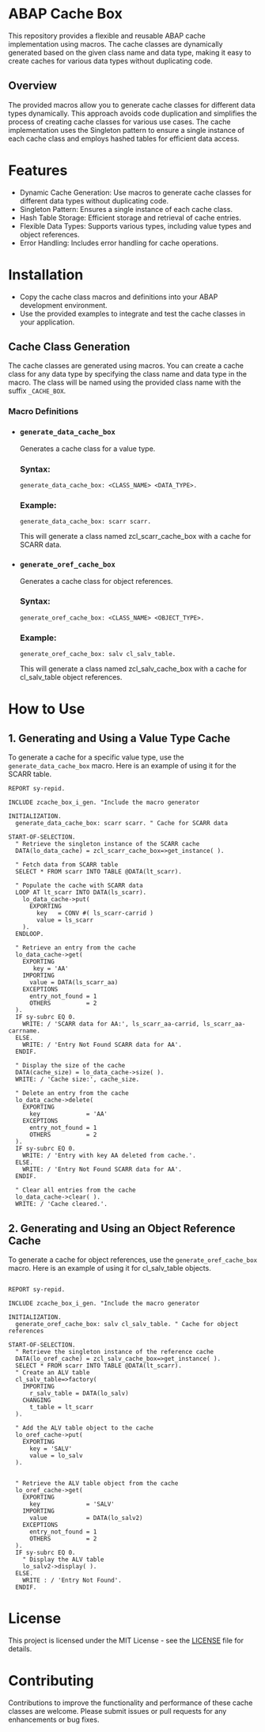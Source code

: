 # ABAP Cache Box

This repository provides a flexible and reusable ABAP cache implementation using macros. The cache classes are dynamically generated based on the given class name and data type, making it easy to create caches for various data types without duplicating code.

## Overview

The provided macros allow you to generate cache classes for different data types dynamically. This approach avoids code duplication and simplifies the process of creating cache classes for various use cases. The cache implementation uses the Singleton pattern to ensure a single instance of each cache class and employs hashed tables for efficient data access.

# Features

- Dynamic Cache Generation: Use macros to generate cache classes for different data types without duplicating code.
- Singleton Pattern: Ensures a single instance of each cache class.
- Hash Table Storage: Efficient storage and retrieval of cache entries.
- Flexible Data Types: Supports various types, including value types and object references.
- Error Handling: Includes error handling for cache operations.

# Installation

- Copy the cache class macros and definitions into your ABAP development environment.
- Use the provided examples to integrate and test the cache classes in your application.

## Cache Class Generation

The cache classes are generated using macros. You can create a cache class for any data type by specifying the class name and data type in the macro. The class will be named using the provided class name with the suffix `_CACHE_BOX`.

### Macro Definitions

- ### `generate_data_cache_box`

  Generates a cache class for a value type.

  ### Syntax:

  ```abap
  generate_data_cache_box: <CLASS_NAME> <DATA_TYPE>.
  ```

  ### Example:

  ```abap
  generate_data_cache_box: scarr scarr.
  ```

  This will generate a class named zcl_scarr_cache_box with a cache for SCARR data.

- ### `generate_oref_cache_box`

  Generates a cache class for object references.

  ### Syntax:

  ```abap
  generate_oref_cache_box: <CLASS_NAME> <OBJECT_TYPE>.
  ```

  ### Example:

  ```abap
  generate_oref_cache_box: salv cl_salv_table.
  ```

  This will generate a class named zcl_salv_cache_box with a cache for cl_salv_table object references.

# How to Use

## 1. Generating and Using a Value Type Cache

To generate a cache for a specific value type, use the `generate_data_cache_box` macro. Here is an example of using it for the SCARR table.

```abap
REPORT sy-repid.

INCLUDE zcache_box_i_gen. "Include the macro generator

INITIALIZATION.
  generate_data_cache_box: scarr scarr. " Cache for SCARR data

START-OF-SELECTION.
  " Retrieve the singleton instance of the SCARR cache
  DATA(lo_data_cache) = zcl_scarr_cache_box=>get_instance( ).

  " Fetch data from SCARR table
  SELECT * FROM scarr INTO TABLE @DATA(lt_scarr).

  " Populate the cache with SCARR data
  LOOP AT lt_scarr INTO DATA(ls_scarr).
    lo_data_cache->put(
      EXPORTING
        key   = CONV #( ls_scarr-carrid )
        value = ls_scarr
    ).
  ENDLOOP.

  " Retrieve an entry from the cache
  lo_data_cache->get(
    EXPORTING
       key = 'AA'
    IMPORTING
      value = DATA(ls_scarr_aa)
    EXCEPTIONS
      entry_not_found = 1
      OTHERS          = 2
  ).
  IF sy-subrc EQ 0.
    WRITE: / 'SCARR data for AA:', ls_scarr_aa-carrid, ls_scarr_aa-carrname.
  ELSE.
    WRITE: / 'Entry Not Found SCARR data for AA'.
  ENDIF.

  " Display the size of the cache
  DATA(cache_size) = lo_data_cache->size( ).
  WRITE: / 'Cache size:', cache_size.

  " Delete an entry from the cache
  lo_data_cache->delete(
    EXPORTING
      key             = 'AA'
    EXCEPTIONS
      entry_not_found = 1
      OTHERS          = 2
  ).
  IF sy-subrc EQ 0.
    WRITE: / 'Entry with key AA deleted from cache.'.
  ELSE.
    WRITE: / 'Entry Not Found SCARR data for AA'.
  ENDIF.

  " Clear all entries from the cache
  lo_data_cache->clear( ).
  WRITE: / 'Cache cleared.'.
```

## 2. Generating and Using an Object Reference Cache

To generate a cache for object references, use the `generate_oref_cache_box` macro. Here is an example of using it for cl_salv_table objects.

```abap

REPORT sy-repid.

INCLUDE zcache_box_i_gen. "Include the macro generator

INITIALIZATION.
  generate_oref_cache_box: salv cl_salv_table. " Cache for object references

START-OF-SELECTION.
  " Retrieve the singleton instance of the reference cache
  DATA(lo_oref_cache) = zcl_salv_cache_box=>get_instance( ).
  SELECT * FROM scarr INTO TABLE @DATA(lt_scarr).
  " Create an ALV table
  cl_salv_table=>factory(
    IMPORTING
      r_salv_table = DATA(lo_salv)
    CHANGING
      t_table = lt_scarr
  ).

  " Add the ALV table object to the cache
  lo_oref_cache->put(
    EXPORTING
      key = 'SALV'
      value = lo_salv
  ).


  " Retrieve the ALV table object from the cache
  lo_oref_cache->get(
    EXPORTING
      key             = 'SALV'
    IMPORTING
      value           = DATA(lo_salv2)
    EXCEPTIONS
      entry_not_found = 1
      OTHERS          = 2
  ).
  IF sy-subrc EQ 0.
    " Display the ALV table
    lo_salv2->display( ).
  ELSE.
    WRITE : / 'Entry Not Found'.
  ENDIF.
```

# License

This project is licensed under the MIT License - see the <a href="https://github.com/furkancosgun/ABAP_CACHE_BOX/blob/main/LICENSE">LICENSE</a> file for details.

# Contributing

Contributions to improve the functionality and performance of these cache classes are welcome. Please submit issues or pull requests for any enhancements or bug fixes.
